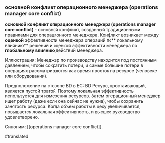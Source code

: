 ### основной конфликт операционного менеджера (operations manager core conflict)

**основной конфликт операционного менеджера (operations manager core conflict)** - основной конфликт, созданный традиционными правилами для операционного менеджера. Конфликт возникает между **оценкой** эффективности менеджера операций по** локальному влиянию** решений и оценкой эффективности менеджера по **глобальному влиянию** действий менеджера.

Иллюстрация: Менеджер по производству находится под постоянным давлением, чтобы сократить потери, и самые большие потери в операциях рассматриваются как время простоя на ресурсе (человеке или оборудовании).

Предположение на стороне BD в EC: BD Ресурс, простаивающий, является пустой тратой. Поэтому локальная эффективность используется для измерения ресурсов. Затем операционный менеджер ищет работу (даже если она сейчас не нужна), чтобы сохранить занятость ресурса. Когда объем работы в цеху увеличивается, повышается локальная эффективность, и высшее руководство удовлетворено.

Синоним: [[operations manager core conflict]].

#translated
